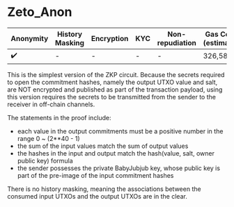 # Zeto_Anon

| Anonymity          | History Masking | Encryption | KYC | Non-repudiation | Gas Cost (estimate) |
| ------------------ | --------------- | ---------- | --- | --------------- | ------------------- |
| :heavy_check_mark: | -               | -          | -   | -               | 326,583             |

This is the simplest version of the ZKP circuit. Because the secrets required to open the commitment hashes, namely the output UTXO value and salt, are NOT encrypted and published as part of the transaction payload, using this version requires the secrets to be transmitted from the sender to the receiver in off-chain channels.

The statements in the proof include:

- each value in the output commitments must be a positive number in the range 0 ~ (2\*\*40 - 1)
- the sum of the input values match the sum of output values
- the hashes in the input and output match the hash(value, salt, owner public key) formula
- the sender possesses the private BabyJubjub key, whose public key is part of the pre-image of the input commitment hashes

There is no history masking, meaning the associations between the consumed input UTXOs and the output UTXOs are in the clear.
